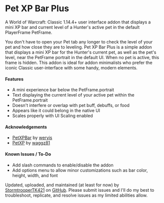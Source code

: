 # Pet XP Bar Plus
A World of Warcraft: Classic 1.14.4+ user interface addon that displays a mini XP bar and current level of a Hunter's active pet in the default PlayerFrame PetFrame.

You don't have to open your Pet tab any longer to check the level of your pet and how close they are to leveling. Pet XP Bar Plus is a simple addon that displays a mini XP bar for the Hunter's current pet, as well as the pet's level, near the PetFrame portrait in the default UI. When no pet is active, this frame is hidden. This addon is ideal for addon minimalists who prefer the iconic Classic user-interface with some handy, modern elements.

<h4>Features</h4>

- A mini experience bar below the PetFrame.portrait
- Text displaying the current level of your active pet within the PetFrame.portrait
- Doesn't interfere or overlap with pet buff, debuffs, or food
- Appears like it could belong in the native UI
- Scales properly with UI Scaling enabled

<h4>Acknowledgements</h4>

- [PetXPBar](https://www.curseforge.com/wow/addons/petxpbar) by [weryis](https://legacy.curseforge.com/members/weryis/projects)
- [PetXP](https://www.curseforge.com/wow/addons/petxp) by [waggz81](https://legacy.curseforge.com/members/waggz81/projects)

<h4>Known Issues / To-Do</h4>

- Add slash commands to enable/disable the addon
- Add options menu to allow minor customizations such as bar color, height, width, and font

Updated, uploaded, and maintained (at least for now) by [StormtrooperTK421](https://discordapp.com/users/237746068844969994) on [GitHub](https://github.com/DustinChecketts/PetXPBarPlus). Please submit issues and I'll do my best to troubleshoot, replicate, and resolve issues as my limited abilities allow.
